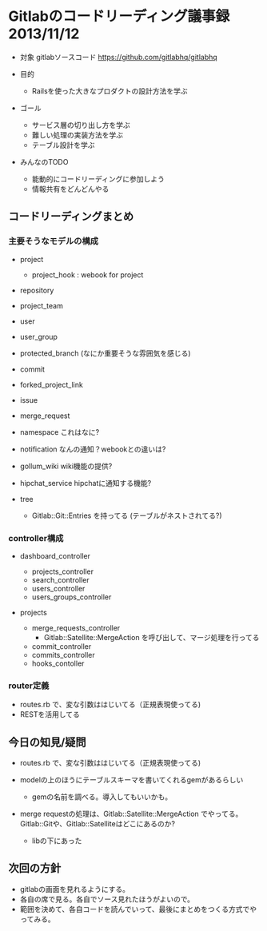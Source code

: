 # Gitlabのコードリーディング議事録 2013/11/12

* 対象 gitlabソースコード https://github.com/gitlabhq/gitlabhq

* 目的
  * Railsを使った大きなプロダクトの設計方法を学ぶ


* ゴール
  * サービス層の切り出し方を学ぶ
  * 難しい処理の実装方法を学ぶ
  * テーブル設計を学ぶ

* みんなのTODO
  * 能動的にコードリーディングに参加しよう
  * 情報共有をどんどんやる


## コードリーディングまとめ

### 主要そうなモデルの構成

* project
  * project_hook : webook for project

* repository
* project_team

* user
* user_group


* protected_branch (なにか重要そうな雰囲気を感じる)



* commit
* forked_project_link
* issue
* merge_request


* namespace これはなに?

* notification なんの通知？webookとの違いは?


* gollum_wiki wiki機能の提供?
* hipchat_service hipchatに通知する機能?

* tree
  * Gitlab::Git::Entries を持ってる (テーブルがネストされてる?)

### controller構成

* dashboard_controller
  * projects_controller
  * search_controller
  * users_controller
  * users_groups_controller

* projects
  * merge_requests_controller
    * Gitlab::Satellite::MergeAction を呼び出して、マージ処理を行ってる
  * commit_controller
  * commits_controller
  * hooks_contoller

### router定義
* routes.rb で、変な引数ははじいてる（正規表現使ってる)
* RESTを活用してる

## 今日の知見/疑問

* routes.rb で、変な引数ははじいてる（正規表現使ってる)

* modelの上のほうにテーブルスキーマを書いてくれるgemがあるらしい
  * gemの名前を調べる。導入してもいいかも。

* merge requestの処理は、Gitlab::Satellite::MergeAction でやってる。Gitlab::Gitや、Gitlab::Satelliteはどこにあるのか?
  * libの下にあった

## 次回の方針

* gitlabの画面を見れるようにする。
* 各自の席で見る。各自でソース見れたほうがよいので。
* 範囲を決めて、各自コードを読んでいって、最後にまとめをつくる方式でやってみる。




